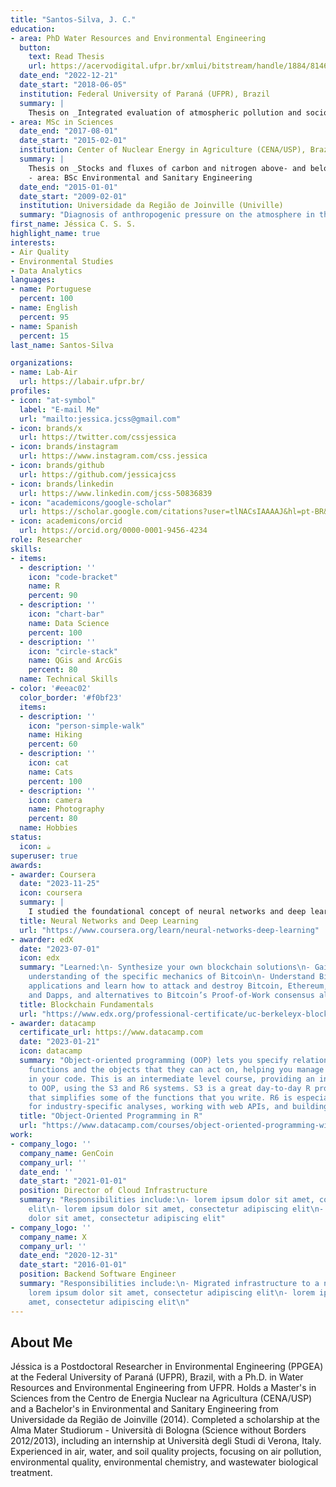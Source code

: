 ```yaml
---
title: "Santos-Silva, J. C."
education:
- area: PhD Water Resources and Environmental Engineering
  button:
    text: Read Thesis
    url: https://acervodigital.ufpr.br/xmlui/bitstream/handle/1884/81462/R%20-%20T%20-%20JESSICA%20CAROLINE%20DOS%20SANTOS%20SILVA.pdf?sequence=1&isAllowed=y
  date_end: "2022-12-21"
  date_start: "2018-06-05"
  institution: Federal University of Paraná (UFPR), Brazil
  summary: |
    Thesis on _Integrated evaluation of atmospheric pollution and socioecological risks in an industrial area from Santa Catarina state_. Supervised by [Prof Ricardo H. M. Godoi](https://example.com). Presented papers at 5 conferences with the contributions being published in 2 Elsevier journals.
- area: MSc in Sciences
  date_end: "2017-08-01"
  date_start: "2015-02-01"
  institution: Center of Nuclear Energy in Agriculture (CENA/USP), Brazil
  summary: |
    Thesis on _Stocks and fluxes of carbon and nitrogen above- and belowground in fragments of the southern Brazilian Atlantic forest_. Supervised by [Prof. Antonio Martinelli](http://lattes.cnpq.br/0765261301478183).
    - area: BSc Environmental and Sanitary Engineering
  date_end: "2015-01-01"
  date_start: "2009-02-01"
  institution: Universidade da Região de Joinville (Univille)
  summary: "Diagnosis of anthropogenic pressure on the atmosphere in the municipality of Joinville, Santa Catarina, Brazil"
first_name: Jéssica C. S. S.
highlight_name: true
interests:
- Air Quality
- Environmental Studies
- Data Analytics
languages:
- name: Portuguese
  percent: 100
- name: English
  percent: 95
- name: Spanish
  percent: 15
last_name: Santos-Silva

organizations:
- name: Lab-Air
  url: https://labair.ufpr.br/
profiles:
- icon: "at-symbol"
  label: "E-mail Me"
  url: "mailto:jessica.jcss@gmail.com"
- icon: brands/x
  url: https://twitter.com/cssjessica
- icon: brands/instagram
  url: https://www.instagram.com/css.jessica
- icon: brands/github
  url: https://github.com/jessicajcss
- icon: brands/linkedin
  url: https://www.linkedin.com/jcss-50836839
- icon: "academicons/google-scholar"
  url: https://scholar.google.com/citations?user=tlNACsIAAAAJ&hl=pt-BR&oi=sra
- icon: academicons/orcid
  url: https://orcid.org/0000-0001-9456-4234
role: Researcher
skills:
- items:
  - description: ''
    icon: "code-bracket"
    name: R
    percent: 90
  - description: ''
    icon: "chart-bar"
    name: Data Science
    percent: 100
  - description: ''
    icon: "circle-stack"
    name: QGis and ArcGis
    percent: 80
  name: Technical Skills
- color: '#eeac02'
  color_border: '#f0bf23'
  items:
  - description: ''
    icon: "person-simple-walk"
    name: Hiking
    percent: 60
  - description: ''
    icon: cat
    name: Cats
    percent: 100
  - description: ''
    icon: camera
    name: Photography
    percent: 80
  name: Hobbies
status:
  icon: ☕️
superuser: true
awards:
- awarder: Coursera
  date: "2023-11-25"
  icon: coursera
  summary: |
    I studied the foundational concept of neural networks and deep learning. By the end, I was familiar with the significant technological trends driving the rise of deep learning; build, train, and apply fully connected deep neural networks; implement efficient (vectorized) neural networks; identify key parameters in a neural network’s architecture; and apply deep learning to your own applications.
  title: Neural Networks and Deep Learning
  url: "https://www.coursera.org/learn/neural-networks-deep-learning"
- awarder: edX
  date: "2023-07-01"
  icon: edx
  summary: "Learned:\n- Synthesize your own blockchain solutions\n- Gain an in-depth
    understanding of the specific mechanics of Bitcoin\n- Understand Bitcoin’s real-life
    applications and learn how to attack and destroy Bitcoin, Ethereum, smart contracts
    and Dapps, and alternatives to Bitcoin’s Proof-of-Work consensus algorithm\n"
  title: Blockchain Fundamentals
  url: "https://www.edx.org/professional-certificate/uc-berkeleyx-blockchain-fundamentals"
- awarder: datacamp
  certificate_url: https://www.datacamp.com
  date: "2023-01-21"
  icon: datacamp
  summary: "Object-oriented programming (OOP) lets you specify relationships between
    functions and the objects that they can act on, helping you manage complexity
    in your code. This is an intermediate level course, providing an introduction
    to OOP, using the S3 and R6 systems. S3 is a great day-to-day R programming tool
    that simplifies some of the functions that you write. R6 is especially useful
    for industry-specific analyses, working with web APIs, and building GUIs.\n"
  title: "Object-Oriented Programming in R"
  url: "https://www.datacamp.com/courses/object-oriented-programming-with-s3-and-r6-in-r"
work:
- company_logo: ''
  company_name: GenCoin
  company_url: ''
  date_end: ''
  date_start: "2021-01-01"
  position: Director of Cloud Infrastructure
  summary: "Responsibilities include:\n- lorem ipsum dolor sit amet, consectetur adipiscing
    elit\n- lorem ipsum dolor sit amet, consectetur adipiscing elit\n- lorem ipsum
    dolor sit amet, consectetur adipiscing elit"
- company_logo: ''
  company_name: X
  company_url: ''
  date_end: "2020-12-31"
  date_start: "2016-01-01"
  position: Backend Software Engineer
  summary: "Responsibilities include:\n- Migrated infrastructure to a new data center\n-
    lorem ipsum dolor sit amet, consectetur adipiscing elit\n- lorem ipsum dolor sit
    amet, consectetur adipiscing elit\n"
---
```


## About Me

Jéssica is a Postdoctoral Researcher in Environmental Engineering (PPGEA) at the Federal University of Paraná (UFPR), Brazil, with a Ph.D. in Water Resources and Environmental Engineering from UFPR. Holds a Master's in Sciences from the Centro de Energia Nuclear na Agricultura (CENA/USP) and a Bachelor's in Environmental and Sanitary Engineering from Universidade da Região de Joinville (2014). Completed a scholarship at the Alma Mater Studiorum - Università di Bologna (Science without Borders 2012/2013), including an internship at Università degli Studi di Verona, Italy. Experienced in air, water, and soil quality projects, focusing on air pollution, environmental quality, environmental chemistry, and wastewater biological treatment.

